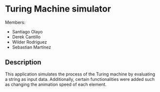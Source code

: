 # Turing Machine simulator

Members:
- Santiago Olayo
- Derek Cantillo
- Wilder Rodriguez
- Sebastian Martínez

## Description
This application simulates the process of the Turing machine by evaluating a string as input data. Additionally, certain functionalities were added such as changing the animation speed of each element.
